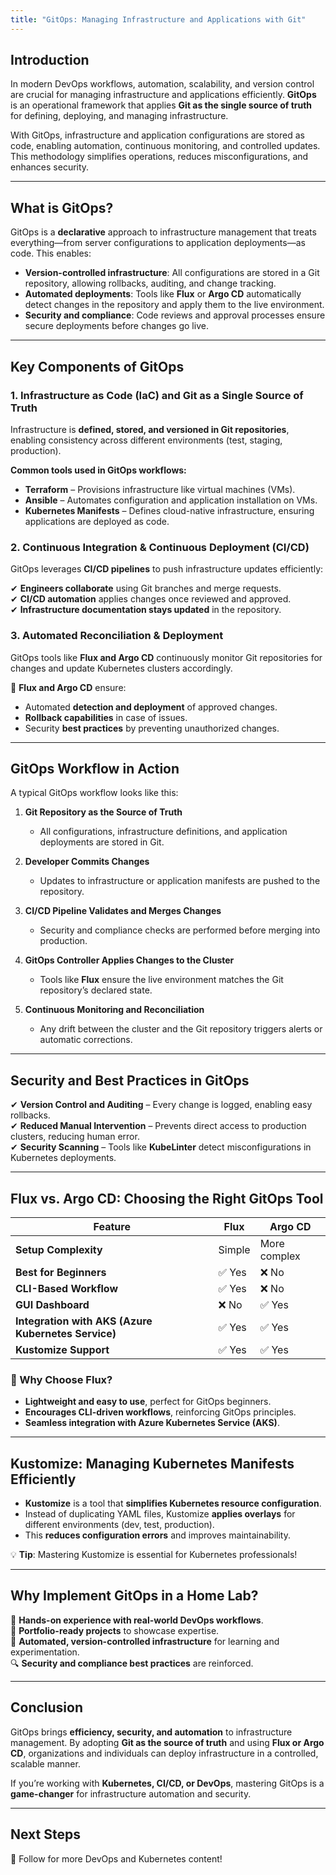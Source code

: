 ```yaml
---
title: "GitOps: Managing Infrastructure and Applications with Git"
---
```

## Introduction

In modern DevOps workflows, automation, scalability, and version control are crucial for managing infrastructure and applications efficiently. **GitOps** is an operational framework that applies **Git as the single source of truth** for defining, deploying, and managing infrastructure.

With GitOps, infrastructure and application configurations are stored as code, enabling automation, continuous monitoring, and controlled updates. This methodology simplifies operations, reduces misconfigurations, and enhances security.

---

## What is GitOps?

GitOps is a **declarative** approach to infrastructure management that treats everything—from server configurations to application deployments—as code. This enables:

- **Version-controlled infrastructure**: All configurations are stored in a Git repository, allowing rollbacks, auditing, and change tracking.
- **Automated deployments**: Tools like **Flux** or **Argo CD** automatically detect changes in the repository and apply them to the live environment.
- **Security and compliance**: Code reviews and approval processes ensure secure deployments before changes go live.

---

## Key Components of GitOps

### 1. Infrastructure as Code (IaC) and Git as a Single Source of Truth

Infrastructure is **defined, stored, and versioned in Git repositories**, enabling consistency across different environments (test, staging, production).

**Common tools used in GitOps workflows:**

- **Terraform** – Provisions infrastructure like virtual machines (VMs).
- **Ansible** – Automates configuration and application installation on VMs.
- **Kubernetes Manifests** – Defines cloud-native infrastructure, ensuring applications are deployed as code.

### 2. Continuous Integration & Continuous Deployment (CI/CD)

GitOps leverages **CI/CD pipelines** to push infrastructure updates efficiently:

✔ **Engineers collaborate** using Git branches and merge requests.  
✔ **CI/CD automation** applies changes once reviewed and approved.  
✔ **Infrastructure documentation stays updated** in the repository.

### 3. Automated Reconciliation & Deployment

GitOps tools like **Flux and Argo CD** continuously monitor Git repositories for changes and update Kubernetes clusters accordingly.

🚀 **Flux and Argo CD** ensure:
- Automated **detection and deployment** of approved changes.
- **Rollback capabilities** in case of issues.
- Security **best practices** by preventing unauthorized changes.

---

## GitOps Workflow in Action

A typical GitOps workflow looks like this:

1. **Git Repository as the Source of Truth**
   - All configurations, infrastructure definitions, and application deployments are stored in Git.

2. **Developer Commits Changes**
   - Updates to infrastructure or application manifests are pushed to the repository.

3. **CI/CD Pipeline Validates and Merges Changes**
   - Security and compliance checks are performed before merging into production.

4. **GitOps Controller Applies Changes to the Cluster**
   - Tools like **Flux** ensure the live environment matches the Git repository’s declared state.

5. **Continuous Monitoring and Reconciliation**
   - Any drift between the cluster and the Git repository triggers alerts or automatic corrections.

---

## Security and Best Practices in GitOps

✔ **Version Control and Auditing** – Every change is logged, enabling easy rollbacks.  
✔ **Reduced Manual Intervention** – Prevents direct access to production clusters, reducing human error.  
✔ **Security Scanning** – Tools like **KubeLinter** detect misconfigurations in Kubernetes deployments.

---

## Flux vs. Argo CD: Choosing the Right GitOps Tool

| Feature         | **Flux** | **Argo CD** |
|---------------|---------|-----------|
| **Setup Complexity** | Simple | More complex |
| **Best for Beginners** | ✅ Yes | ❌ No |
| **CLI-Based Workflow** | ✅ Yes | ❌ No |
| **GUI Dashboard** | ❌ No | ✅ Yes |
| **Integration with AKS (Azure Kubernetes Service)** | ✅ Yes | ✅ Yes |
| **Kustomize Support** | ✅ Yes | ✅ Yes |

### 🔹 Why Choose Flux?
- **Lightweight and easy to use**, perfect for GitOps beginners.
- **Encourages CLI-driven workflows**, reinforcing GitOps principles.
- **Seamless integration with Azure Kubernetes Service (AKS)**.

---

## Kustomize: Managing Kubernetes Manifests Efficiently

- **Kustomize** is a tool that **simplifies Kubernetes resource configuration**.
- Instead of duplicating YAML files, Kustomize **applies overlays** for different environments (dev, test, production).
- This **reduces configuration errors** and improves maintainability.

💡 **Tip**: Mastering Kustomize is essential for Kubernetes professionals!

---

## Why Implement GitOps in a Home Lab?

🚀 **Hands-on experience with real-world DevOps workflows**.  
📌 **Portfolio-ready projects** to showcase expertise.  
🔄 **Automated, version-controlled infrastructure** for learning and experimentation.  
🔍 **Security and compliance best practices** are reinforced.

---

## Conclusion

GitOps brings **efficiency, security, and automation** to infrastructure management. By adopting **Git as the source of truth** and using **Flux or Argo CD**, organizations and individuals can deploy infrastructure in a controlled, scalable manner.

If you’re working with **Kubernetes, CI/CD, or DevOps**, mastering GitOps is a **game-changer** for infrastructure automation and security.

---

## Next Steps  

🚀 Follow for more DevOps and Kubernetes content!  
